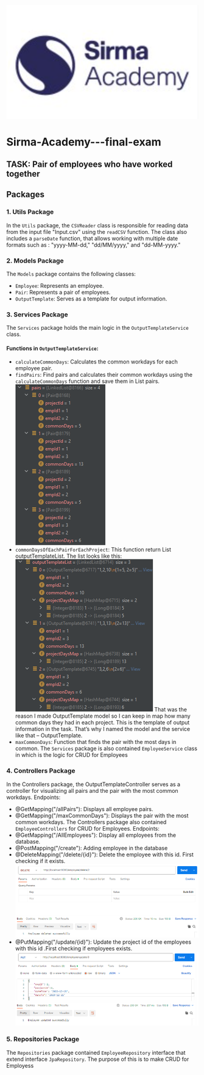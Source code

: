![Academy's Logo](https://github.com/vkisyov25/Sirma-Academy---final-exam/blob/main/academyLogo.png)
# Sirma-Academy---final-exam
## TASK: Pair of employees who have worked together

## Packages
### 1. Utils Package
In the `Utils` package, the `CSVReader` class is responsible for reading data from the input file "Input.csv" using the `readCSV` function. The class also includes a `parseDate` function, that allows working with multiple date formats such as :  "yyyy-MM-dd," "dd/MM/yyyy," and "dd-MM-yyyy."

### 2. Models Package
The `Models` package contains the following classes:
- `Employee`: Represents an employee.
- `Pair`: Represents a pair of employees.
- `OutputTemplate`: Serves as a template for output information.

### 3. Services Package
The `Services` package holds the main logic in the `OutputTemplateService` class.
#### Functions in `OutputTemplateService`:
- `calculateCommonDays`: Calculates the common workdays for each employee pair.
- `findPairs`: Find pairs and calculates their common workdays using the `calculateCommonDays` function and save them in List<Pair> pairs.
![Изображение на листа](https://github.com/vkisyov25/Sirma-Academy---final-exam/blob/main/logo1.png)
- `commonDaysOfEachPairForEachProject`: This function return List<OutputTemplate> outputTemplateList.
The list looks like this:
![Изображение на листа](https://github.com/vkisyov25/Sirma-Academy---final-exam/blob/main/logo2.png)
That was the reason I made OutputTemplate model so I can keep in map how many common days they had in each project. This is the template of output information in the task. That’s why I named the model and the service like that – OutputTemplate.
- `maxCommonDays`: Function that finds the pair with the most days in common.
The `Services` package is also contained `EmployeeService` class in which is the logic for CRUD for Employees
### 4. Controllers Package
In the Controllers package, the OutputTemplateController serves as a controller for visualizing all pairs and the pair with the most common workdays.
Endpoints:
- @GetMapping("/allPairs"): Displays all employee pairs.
- @GetMapping("/maxCommonDays"): Displays the pair with the most common workdays.
The Controllers package also contained `EmployeeControllers` for CRUD for Employees.
Endpoints:
- @GetMapping("/AllEmployees"): Display all employees from the database.
- @PostMapping("/create"): Adding employee in the database
- @DeleteMapping("/delete/{id}"): Delete the employee with this id. First checking if it exists.
  ![Изображение](https://github.com/vkisyov25/Sirma-Academy---final-exam/blob/main/delete.png)
- @PutMapping("/update/{id}"): Update the project id of the employees with this id .First checking if employees exists.
  ![Изображение](https://github.com/vkisyov25/Sirma-Academy---final-exam/blob/main/update.png)
### 5. Repositories Package
The `Repositories` package contained `EmployeeRepository` interface that extend interface `JpaRepository`. The purpose of this is to make CRUD for Employess
